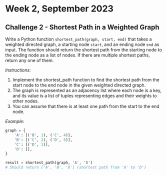 # Week 2, September 2023

## Challenge 2 - Shortest Path in a Weighted Graph

Write a Python function `shortest_path(graph, start, end)` that takes a weighted directed graph, a starting node `start`, and an ending node `end` as input. The function should return the shortest path from the starting node to the ending node as a list of nodes. If there are multiple shortest paths, return any one of them.

*Instructions:*

1. Implement the shortest_path function to find the shortest path from the start node to the end node in the given weighted directed graph.
2. The graph is represented as an adjacency list where each node is a key, and its value is a list of tuples representing edges and their weights to other nodes.
3. You can assume that there is at least one path from the start to the end node.

*Example:*

```python
graph = {
    'A': [('B', 1), ('C', 4)],
    'B': [('C', 2), ('D', 5)],
    'C': [('D', 1)],
    'D': [],
}

result = shortest_path(graph, 'A', 'D')
# Should return ['A', 'B', 'D'] (shortest path from 'A' to 'D')

```
